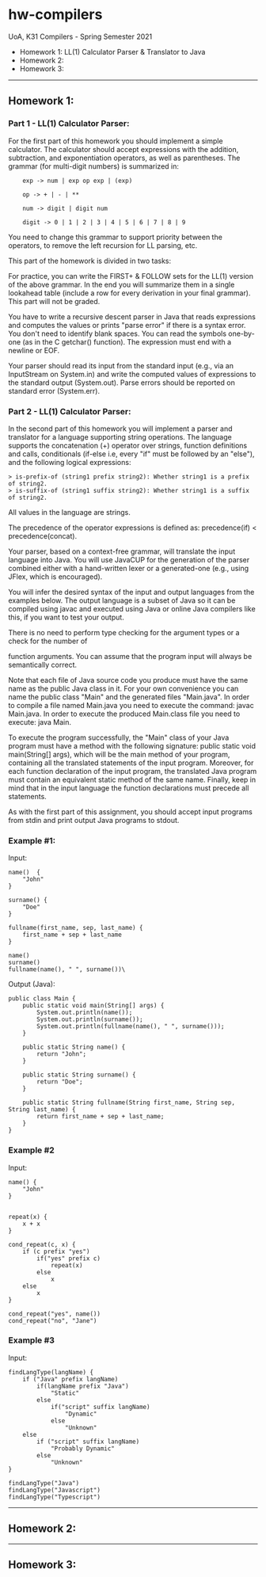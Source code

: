 # **hw-compilers**
UoA, K31 Compilers - Spring Semester 2021

- Homework 1: LL(1) Calculator Parser & Translator to Java
- Homework 2:
- Homework 3:

---

## **Homework 1:**

### **Part 1 - LL(1) Calculator Parser:**

For the first part of this homework you should implement a simple calculator. The calculator should
accept expressions with the addition, subtraction, and exponentiation operators, as well as
parentheses. The grammar (for multi-digit numbers) is summarized in:

        exp -> num | exp op exp | (exp)

        op -> + | - | **

        num -> digit | digit num

        digit -> 0 | 1 | 2 | 3 | 4 | 5 | 6 | 7 | 8 | 9

You need to change this grammar to support priority between the operators, to remove the left
recursion for LL parsing, etc.

This part of the homework is divided in two tasks:

For practice, you can write the FIRST+ & FOLLOW sets for the LL(1) version of the above grammar. In
the end you will summarize them in a single lookahead table (include a row for every derivation in
your final grammar). This part will not be graded.

You have to write a recursive descent parser in Java that reads expressions and computes the values
or prints "parse error" if there is a syntax error. You don't need to identify blank spaces. You can
read the symbols one-by-one (as in the C getchar() function). The expression must end with a newline
or EOF.

Your parser should read its input from the standard input (e.g., via an InputStream on System.in)
and write the computed values of expressions to the standard output (System.out). Parse errors
should be reported on standard error (System.err).
### **Part 2 - LL(1) Calculator Parser:**

In the second part of this homework you will implement a parser and translator for a language
supporting string operations. The language supports the concatenation (+) operator over strings,
function definitions and calls, conditionals (if-else i.e, every "if" must be followed by an
"else"), and the following logical expressions:

    > is-prefix-of (string1 prefix string2): Whether string1 is a prefix of string2.
    > is-suffix-of (string1 suffix string2): Whether string1 is a suffix of string2.

All values in the language are strings.

The precedence of the operator expressions is defined as: precedence(if) < precedence(concat).

Your parser, based on a context-free grammar, will translate the input language into Java. You will
use JavaCUP for the generation of the parser combined either with a hand-written lexer or a
generated-one (e.g., using JFlex, which is encouraged).

You will infer the desired syntax of the input and output languages from the examples below. The
output language is a subset of Java so it can be compiled using javac and executed using Java or
online Java compilers like this, if you want to test your output.

There is no need to perform type checking for the argument types or a check for the number of

function arguments. You can assume that the program input will always be semantically correct.

Note that each file of Java source code you produce must have the same name as the public Java class
in it. For your own convenience you can name the public class "Main" and the generated files
"Main.java". In order to compile a file named Main.java you need to execute the command: javac
Main.java. In order to execute the produced Main.class file you need to execute: java Main.

To execute the program successfully, the "Main" class of your Java program must have a method with
the following signature: public static void main(String[] args), which will be the main method of
your program, containing all the translated statements of the input program. Moreover, for each
function declaration of the input program, the translated Java program must contain an equivalent
static method of the same name. Finally, keep in mind that in the input language the function
declarations must precede all statements.

As with the first part of this assignment, you should accept input programs from stdin and print
output Java programs to stdout.

### **Example #1:**

Input:

    name()  {
        "John"
    }

    surname() {
        "Doe"
    }

    fullname(first_name, sep, last_name) {
        first_name + sep + last_name
    }

    name()
    surname()
    fullname(name(), " ", surname())\

Output (Java):

    public class Main {
        public static void main(String[] args) {
            System.out.println(name());
            System.out.println(surname());
            System.out.println(fullname(name(), " ", surname()));
        }
        
        public static String name() {
            return "John";
        }
        
        public static String surname() {
            return "Doe";
        }
        
        public static String fullname(String first_name, String sep, String last_name) {
            return first_name + sep + last_name;
        }
    }

### **Example #2**

Input:

    name() {
        "John"
    }


    repeat(x) {
        x + x
    }

    cond_repeat(c, x) {
        if (c prefix "yes")
            if("yes" prefix c)
                repeat(x)
            else
                x
        else
            x
    }

    cond_repeat("yes", name())
    cond_repeat("no", "Jane")

### **Example #3**

Input:

    findLangType(langName) {
        if ("Java" prefix langName)
            if(langName prefix "Java")
                "Static"
            else
                if("script" suffix langName)
                    "Dynamic"
                else
                    "Unknown"
        else
            if ("script" suffix langName)
                "Probably Dynamic"
            else
                "Unknown"
    }

    findLangType("Java")
    findLangType("Javascript")
    findLangType("Typescript")

---


## Homework 2:

---
## Homework 3:
